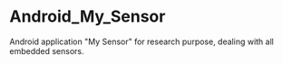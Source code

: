 # Android_My_Sensor
Android application "My Sensor" for research purpose, dealing with all embedded sensors.
